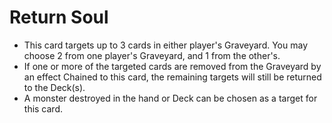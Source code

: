 # Return Soul

*   This card targets up to 3 cards in either player's Graveyard. You may choose 2 from one player's Graveyard, and 1 from the other's.
*   If one or more of the targeted cards are removed from the Graveyard by an effect Chained to this card, the remaining targets will still be returned to the Deck(s).
*   A monster destroyed in the hand or Deck can be chosen as a target for this card.
